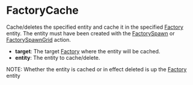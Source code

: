 # FactoryCache

Cache/deletes the specified entity and cache it in the specified
[Factory](./Entity/Factory) entity. The entity must have been created with
the [FactorySpawn](./Action/FactorySpawn) or
[FactorySpawnGrid](./Action/FactorySpawnGrid) action.

-   **target**: The target [Factory](./Entity/Factory) where the entity
    will be cached.
-   **entity**: The entity to cache/delete.

NOTE: Whether the entity is cached or in effect deleted is up the
[Factory](./Entity/Factory) entity
